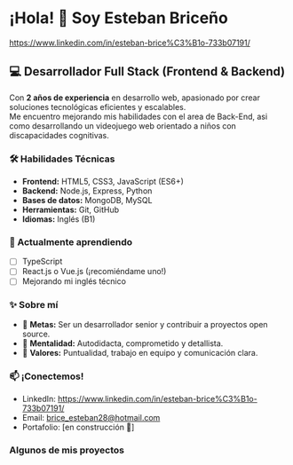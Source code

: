 # ¡Hola! 👋 Soy Esteban Briceño

https://www.linkedin.com/in/esteban-brice%C3%B1o-733b07191/

## 💻 Desarrollador Full Stack (Frontend & Backend)
Con **2 años de experiencia** en desarrollo web, apasionado por crear soluciones tecnológicas eficientes y escalables.  
Me encuentro mejorando mis habilidades con el area de Back-End, asi como desarrollando un videojuego web orientado a 
niños con discapacidades cognitivas.

### 🛠️ Habilidades Técnicas  
- **Frontend:** HTML5, CSS3, JavaScript (ES6+)  
- **Backend:** Node.js, Express, Python  
- **Bases de datos:** MongoDB, MySQL  
- **Herramientas:** Git, GitHub  
- **Idiomas:** Inglés (B1)  

### 🌱 Actualmente aprendiendo  
- [ ] TypeScript  
- [ ] React.js o Vue.js (¡recomiéndame uno!)  
- [ ] Mejorando mi inglés técnico  

### ✨ Sobre mí  
- 🎯 **Metas:** Ser un desarrollador senior y contribuir a proyectos open source.  
- 🧠 **Mentalidad:** Autodidacta, comprometido y detallista.  
- 🤝 **Valores:** Puntualidad, trabajo en equipo y comunicación clara.  

### 📫 ¡Conectemos!  
- LinkedIn: https://www.linkedin.com/in/esteban-brice%C3%B1o-733b07191/  
- Email: brice_esteban28@hotmail.com  
- Portafolio: [en construcción 🚧]
  
### Algunos de mis proyectos
